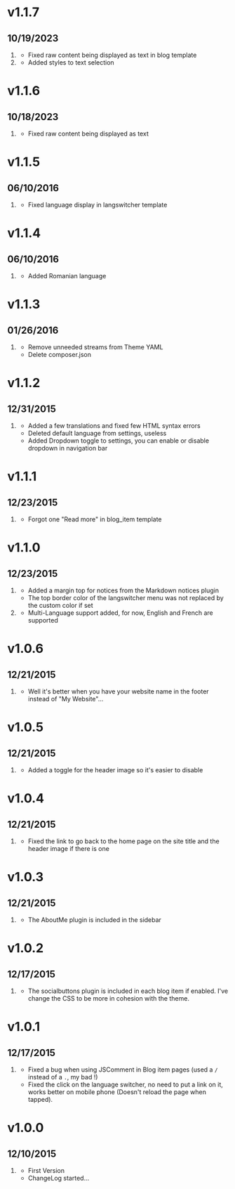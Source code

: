 # v1.1.7

## 10/19/2023

1. [](#bugfix)
   * Fixed raw content being displayed as text in blog template
2. [](#new)
   * Added styles to text selection

# v1.1.6

## 10/18/2023

1. [](#bugfix)
   * Fixed raw content being displayed as text

# v1.1.5

## 06/10/2016

1. [](#bugfix)
   * Fixed language display in langswitcher template

# v1.1.4

## 06/10/2016

1. [](#new)
   * Added Romanian language

# v1.1.3

## 01/26/2016

1. [](#improved)
   * Remove unneeded streams from Theme YAML
   * Delete composer.json

# v1.1.2

## 12/31/2015

1. [](#improved)
   * Added a few translations and fixed few HTML syntax errors
   * Deleted default language from settings, useless
   * Added Dropdown toggle to settings, you can enable or disable dropdown in navigation bar

# v1.1.1

## 12/23/2015

1. [](#improved)
   * Forgot one "Read more" in blog_item template

# v1.1.0

## 12/23/2015

1. [](#bugfix)
   * Added a margin top for notices from the Markdown notices plugin
   * The top border color of the langswitcher menu was not replaced by the custom color if set
2. [](#new)
   * Multi-Language support added, for now, English and French are supported

# v1.0.6

## 12/21/2015

1. [](#bugfix)
   * Well it's better when you have your website name in the footer instead of "My Website"...

# v1.0.5

## 12/21/2015

1. [](#improved)
   * Added a toggle for the header image so it's easier to disable

# v1.0.4

## 12/21/2015

1. [](#bugfix)
   * Fixed the link to go back to the home page on the site title and the header image if there is one

# v1.0.3

## 12/21/2015

1. [](#new)
   * The AboutMe plugin is included in the sidebar

# v1.0.2

## 12/17/2015

1. [](#new)
   * The socialbuttons plugin is included in each blog item if enabled. I've change the CSS to be more in cohesion with the theme.

# v1.0.1

## 12/17/2015

1. [](#bugfix)
   * Fixed a bug when using JSComment in Blog item pages (used a `/` instead of a `.`, my bad !)
   * Fixed the click on the language switcher, no need to put a link on it, works better on mobile phone (Doesn't reload the page when tapped).

# v1.0.0

## 12/10/2015

1. [](#new)
   * First Version
   * ChangeLog started...
